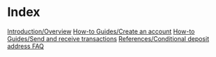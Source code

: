 # Index

[Introduction/Overview](README.md)
[How-to Guides/Create an account](/how-to-guides/create-account.md)
[How-to Guides/Send and receive transactions](/how-to-guides/create-and-manage-cda.md)
[References/Conditional deposit address FAQ](/references/cda-faq.md)